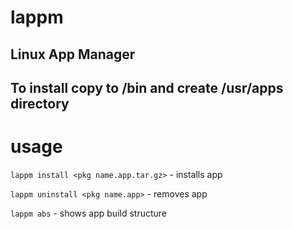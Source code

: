# lappm
Linux App Manager
---
To install copy to /bin and create /usr/apps directory
---
# usage
`lappm install <pkg name.app.tar.gz>` - installs app

`lappm uninstall <pkg name.app>` - removes app

`lappm abs` - shows app build structure
